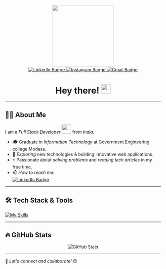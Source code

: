 <div id="header" align="center">
  <img src="https://media3.giphy.com/media/v1.Y2lkPTc5MGI3NjExYnMweTV6cXY3NXVtdmptdXl2azV2bzY3bWxpNXduM29hMXJvOXptMCZlcD12MV9pbnRlcm5hbF9naWZfYnlfaWQmY3Q9Zw/DlPoSi9la5UP0Y4hk9/giphy.gif" width="200"/>
</div>
 
<div id="badges" align="center">
  <a href="https://www.linkedin.com/in/patel-neel-38868730a/">
    <img src="https://img.shields.io/badge/LinkedIn-0077B5?style=for-the-badge&logo=linkedin&logoColor=white" alt="LinkedIn Badge"/>
  </a>
  <a href="https://www.instagram.com/_neelpatell/?next=%2F">
    <img src="https://img.shields.io/badge/Instagram-E4405F?style=for-the-badge&logo=instagram&logoColor=white" alt="Instagram Badge"/>
  </a>
  <a href="mailto:pneel2710@gmail.com">
    <img src="https://img.shields.io/badge/Gmail-D14836?style=for-the-badge&logo=gmail&logoColor=white" alt="Gmail Badge"/>
  </a>
</div>

<h1 align="center">
  Hey there! 
  <img src="https://media.giphy.com/media/hvRJCLFzcasrR4ia7z/giphy.gif" width="30px"/>
</h1>

---

## 👨‍💻 About Me  
I am a *Full Stack Developer* <img src="https://media.giphy.com/media/WUlplcMpOCEmTGBtBW/giphy.gif" width="30"> from *India*.  

- 🎓 Graduate in *Information Technology* at Government Engineering college Modasa.  
- 🌱 *Exploring* new technologies & building innovative web applications.  
- ⚡ Passionate about *solving problems* and *reading tech articles* in my free time.  
- 📫 *How to reach me:*  
  [![LinkedIn Badge](https://img.shields.io/badge/-Neel%20Patel-blue?style=flat&logo=Linkedin&logoColor=white)](https://www.linkedin.com/in/patel-neel-38868730a/)

---

## 🛠️ Tech Stack & Tools  
[![My Skills](https://skillicons.dev/icons?i=html,css,tailwind,js,react,mongodb,express,nodejs,python,mysql,git,github,linux)](https://skillicons.dev)

---

## 🔥 GitHub Stats  
 <div align="center">

  <img src="https://github-readme-stats.vercel.app/api?username=PatelNeelA&show_icons=true&theme=tokyonight&hide_border=true" alt="GitHub Stats" />
</div>


 

 
---

🚀 *Let's connect and collaborate!* 😊
